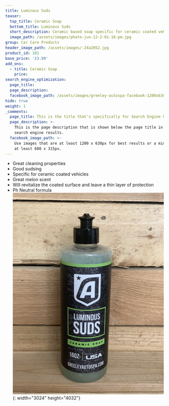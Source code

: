 ```yaml
---
title: Luminous Suds
teaser:
  top_title: Ceramic Soap
  bottom_title: Luminous Suds
  short_description: Ceramic based soap specific for ceramic coated vehicles
  image_path: /assets/images/photo-jun-12-2-01-16-pm.jpg
group: Car Care Products
header_image_path: /assets/images/-24a2052.jpg
product_id: 101
base_price: '23.99'
add_ons:
  - title: Ceramic Soap
    price:
search_engine_optimization:
  page_title:
  page_description:
  facebook_image_path: /assets/images/greeley-autospa-facebook-1200x630.png
hide: true
weight: 1
_comments:
  page_title: This is the title that's specifically for Search Engine Optimization.
  page_description: >-
    This is the page description that is shown below the page title in the
    search engine results.
  facebook_image_path: >-
    Use images that are at least 1200 x 630px for best results or a minimum of
    at least 600 x 315px.
---
```


* Great cleaning properties
* Good sudsing
* Specific for ceramic coated vehicles
* Great melon scent
* Will revitalize the coated surface and leave a thin layer of protection
* Ph Neutral formula![](/assets/images/photo-jun-12-2-01-16-pm-1.jpg){: width="3024" height="4032"}